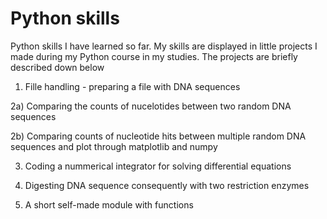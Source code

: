 # Python skills
Python skills I have learned so far.
My skills are displayed in little projects I made during my Python course in my studies. 
The projects are briefly described down below

 
  1) Fille handling - preparing a file with DNA sequences 
  
  2a) Comparing the counts of nucelotides between two random DNA sequences
  
  2b) Comparing counts of nucleotide hits between multiple random DNA sequences and plot through matplotlib and numpy
  
  3) Coding a nummerical integrator for solving differential equations

  4) Digesting DNA sequence consequently with two restriction enzymes 

  5) A short self-made module with functions
